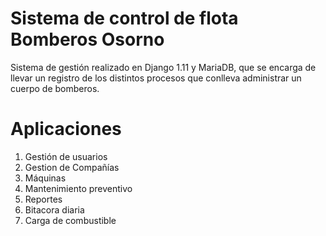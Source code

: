 # Sistema de control de flota Bomberos Osorno
Sistema de gestión realizado en Django 1.11 y MariaDB, que se encarga de llevar un registro de los distintos procesos que conlleva administrar un cuerpo de bomberos.

# Aplicaciones
1. Gestión de usuarios
2. Gestion de Compañías
3. Máquinas
4. Mantenimiento preventivo
5. Reportes
6. Bitacora diaria
7. Carga de combustible
